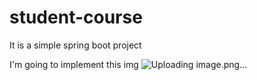 # student-course
It is a simple spring boot project

I'm going to implement this img
![Uploading image.png…]()

